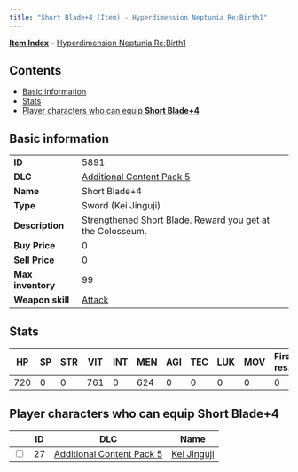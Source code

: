 ```yaml
---
title: "Short Blade+4 (Item) - Hyperdimension Neptunia Re;Birth1"
---
```


[**Item Index**](/neptunia/rb1/item/index.html) - [Hyperdimension Neptunia Re;Birth1](/neptunia/rb1)

## Contents

- [Basic information](#basic-information)
- [Stats](#stats)
- [Player characters who can equip **Short Blade+4**](#player-characters-who-can-equip-short-blade-4)

## Basic information

|   |   |
| -- | -- |
| **ID** | 5891 |
| **DLC** | [Additional Content Pack 5](/neptunia/rb1/dlc/14-pack5.html) |
| **Name** | Short Blade+4 |
| **Type** | Sword (Kei Jinguji) |
| **Description** | Strengthened Short Blade. Reward you get at the Colosseum. |
| **Buy Price** | 0 |
| **Sell Price** | 0 |
| **Max inventory** | 99 |
| **Weapon skill** | [Attack](/neptunia/rb1/skill/14-3401-attack.html) |

## Stats

| HP | SP | STR | VIT | INT | MEN | AGI | TEC | LUK | MOV | Fire res. | Ice res. | Wind res. | Lightning res. |
| -- | -- | --- | --- | --- | --- | --- | --- | --- | --- | --------- | -------- | --------- | -------------- |
| 720 | 0 | 0 | 761 | 0 | 624 | 0 | 0 | 0 | 0 | 0 | 0 | 0 | 0 |

## Player characters who can equip **Short Blade+4**

|    | ID | DLC | Name |
| -- | -- | --- | ---- |
| <input type="checkbox" id="rb1-player-14-27" class="trackbox" /> | 27 | [Additional Content Pack 5](/neptunia/rb1/dlc/14-pack5.html) | [Kei Jinguji](/neptunia/rb1/player/14-27-kei-jinguji.html) |